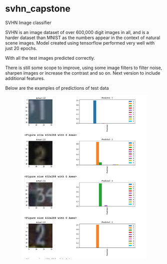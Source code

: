 # svhn_capstone
SVHN Image classifier

SVHN is an image dataset of over 600,000 digit images in all, and is a harder dataset than MNIST as the numbers appear in the context of natural scene images.
Model created using tensorflow performed very well with just 20 epochs.

With all the test images predicted correctly.

There is still some scope to improve, using some image filters to filter noise, sharpen images or increase the contrast and so on. Next version to include additional features.

Below are the examples of predictions of test data
<p align="center"><img width="80%" src="test_results.png" /></p>
